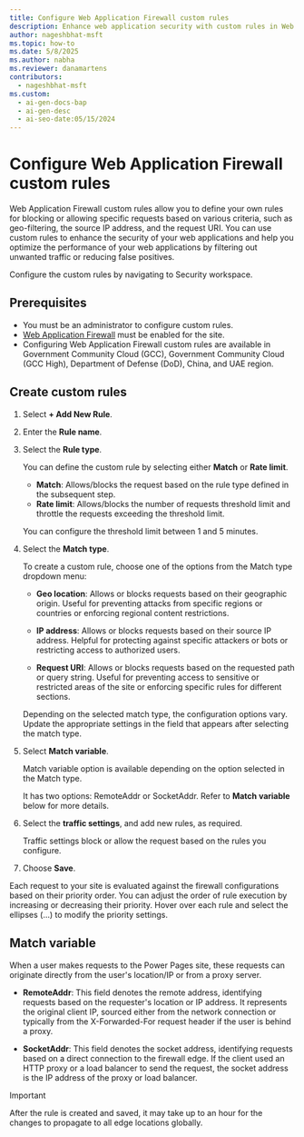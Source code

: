 ```yaml
---
title: Configure Web Application Firewall custom rules
description: Enhance web application security with custom rules in Web Application Firewall, which allows blocking or allowing specific requests based on set criteria.
author: nageshbhat-msft
ms.topic: how-to
ms.date: 5/8/2025
ms.author: nabha
ms.reviewer: danamartens
contributors:
  - nageshbhat-msft
ms.custom:
  - ai-gen-docs-bap
  - ai-gen-desc
  - ai-seo-date:05/15/2024
---
```

# Configure Web Application Firewall custom rules

Web Application Firewall custom rules allow you to define your own rules for blocking or allowing specific requests based on various criteria, such as geo-filtering, the source IP address, and the request URI. You can use custom rules to enhance the security of your web applications and help you optimize the performance of your web applications by filtering out unwanted traffic or reducing false positives. 

Configure the custom rules by navigating to Security workspace. 

## Prerequisites 

- You must be an administrator to configure custom rules. 
- [Web Application Firewall](web-application-firewall.md) must be enabled for the site.
- Configuring Web Application Firewall custom rules are available in Government Community Cloud (GCC), Government Community Cloud (GCC High), Department of Defense (DoD), China, and UAE region.

## Create custom rules
 
1. Select **+ Add New Rule**. 

1. Enter the **Rule name**.

1. Select the **Rule type**.

    You can define the custom rule by selecting either **Match** or **Rate limit**. 

    - **Match**: Allows/blocks the request based on the rule type defined in the subsequent step.
    - **Rate limit**: Allows/blocks the number of requests threshold limit and throttle the requests exceeding the threshold limit.
    
    You can configure the threshold limit between 1 and 5 minutes.

1. Select the **Match type**.

    To create a custom rule, choose one of the options from the Match type dropdown menu: 
    
    - **Geo location**: Allows or blocks requests based on their geographic origin. Useful for preventing attacks from specific regions or countries or enforcing regional content restrictions. 
    
    - **IP address**: Allows or blocks requests based on their source IP address. Helpful for protecting against specific attackers or bots or restricting access to authorized users. 
    
    - **Request URI**: Allows or blocks requests based on the requested path or query string. Useful for preventing access to sensitive or restricted areas of the site or enforcing specific rules for different sections. 

    Depending on the selected match type, the configuration options vary. Update the appropriate settings in the field that appears after selecting the match type. 

1. Select **Match variable**. 

    Match variable option is available depending on the option selected in the Match type.  
    
    It has two options: RemoteAddr or SocketAddr. Refer to **Match variable** below for more details.

1. Select the **traffic settings**, and add new rules, as required. 

    Traffic settings block or allow the request based on the rules you configure.

1. Choose **Save**. 

Each request to your site is evaluated against the firewall configurations based on their priority order. You can adjust the order of rule execution by increasing or decreasing their priority. Hover over each rule and select the ellipses (…) to modify the priority settings. 

## Match variable 

When a user makes requests to the Power Pages site, these requests can originate directly from the user's location/IP or from a proxy server.  

- **RemoteAddr**: This field denotes the remote address, identifying requests based on the requester's location or IP address. It represents the original client IP, sourced either from the network connection or typically from the X-Forwarded-For request header if the user is behind a proxy. 

- **SocketAddr**: This field denotes the socket address, identifying requests based on a direct connection to the firewall edge. If the client used an HTTP proxy or a load balancer to send the request, the socket address is the IP address of the proxy or load balancer. 

>[!IMPORTANT]
> After the rule is created and saved, it may take up to an hour for the changes to propagate to all edge locations globally. 
